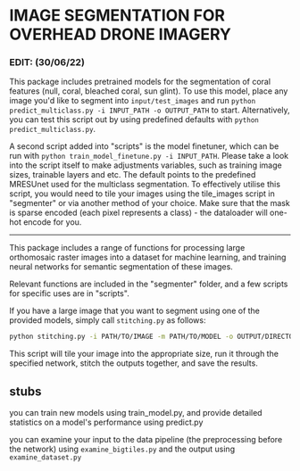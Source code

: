 # IMAGE SEGMENTATION FOR OVERHEAD DRONE IMAGERY

### EDIT: (30/06/22)

This package includes pretrained models for the segmentation of coral features (null, coral, bleached coral, sun glint). To use this model, place any image you'd like to segment into `input/test_images` and run `python predict_multiclass.py -i INPUT_PATH -o OUTPUT_PATH` to start. Alternatively, you can test this script out by using predefined defaults with `python predict_multiclass.py`.

A second script added into "scripts" is the model finetuner, which can be run with `python train_model_finetune.py -i INPUT_PATH`. Please take a look into the script itself to make adjustments variables, such as training image sizes, trainable layers and etc. The default points to the predefined MRESUnet used for the multiclass segmentation. To effectively utilise this script, you would need to tile your images using the tile_images script in "segmenter" or via another method of your choice. Make sure that the mask is sparse encoded (each pixel represents a class) - the dataloader will one-hot encode for you.

------

This package includes a range of functions for processing large orthomosaic raster images into a dataset for machine learning, and training neural networks for semantic segmentation of these images.

Relevant functions are included in the "segmenter" folder, and a few scripts for specific uses are in "scripts".

If you have a large image that you want to segment using one of the provided models, simply call `stitching.py` as follows:

```bash
python stitching.py -i PATH/TO/IMAGE -m PATH/TO/MODEL -o OUTPUT/DIRECTORY
```

This script will tile your image into the appropriate size, run it through the specified network, stitch the outputs together, and save the results.

## stubs

you can train new models using train_model.py, and provide detailed statistics on a model's performance using predict.py

you can examine your input to the data pipeline (the preprocessing before the network) using `examine_bigtiles.py` and the output using `examine_dataset.py`
